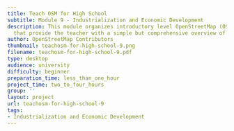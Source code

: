 ```yaml
---
title: Teach OSM for High School
subtitle: Module 9 - Industrialization and Economic Development
description: This module organizes introductory level OpenStreetMap (OSM) resources
  that provide the teacher with a simple but comprehensive overview of the OSM project.
author: OpenStreetMap Contributors
thumbnail: teachosm-for-high-school-9.png
filename: teachosm-for-high-school-9.pdf
type: desktop
audience: university
difficulty: beginner
preparation_time: less_than_one_hour
project_time: two_to_four_hours
group: ''
layout: project
url: teachosm-for-high-school-9
tags:
- Industrialization and Economic Development
---
```



